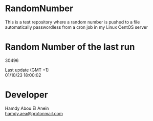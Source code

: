 # RandomNumber    
This is a test repository where a random number is pushed to a file automatically passwordless from a cron job in my Linux CentOS server    
# Random Number of the last run   
30496
      
Last update (GMT +1)    
01/10/23 18:00:02
# Developer    
Hamdy Abou El Anein   
hamdy.aea@protonmail.com
